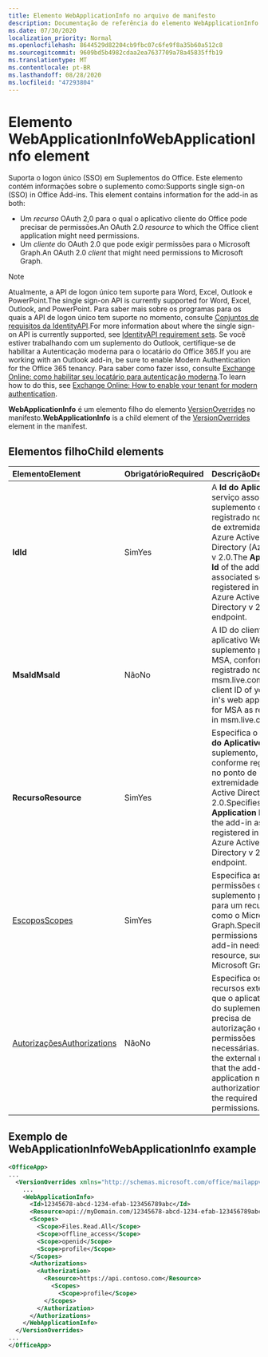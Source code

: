```yaml
---
title: Elemento WebApplicationInfo no arquivo de manifesto
description: Documentação de referência do elemento WebApplicationInfo para arquivos de manifesto de suplementos do Office (XML).
ms.date: 07/30/2020
localization_priority: Normal
ms.openlocfilehash: 8644529d82204cb9fbc07c6fe9f8a35b60a512c8
ms.sourcegitcommit: 9609bd5b4982cdaa2ea7637709a78a45835ffb19
ms.translationtype: MT
ms.contentlocale: pt-BR
ms.lasthandoff: 08/28/2020
ms.locfileid: "47293804"
---
```

# <a name="webapplicationinfo-element"></a><span data-ttu-id="57ebf-103">Elemento WebApplicationInfo</span><span class="sxs-lookup"><span data-stu-id="57ebf-103">WebApplicationInfo element</span></span>

<span data-ttu-id="57ebf-104">Suporta o logon único (SSO) em Suplementos do Office. Este elemento contém informações sobre o suplemento como:</span><span class="sxs-lookup"><span data-stu-id="57ebf-104">Supports single sign-on (SSO) in Office Add-ins. This element contains information for the add-in as both:</span></span>

- <span data-ttu-id="57ebf-105">Um *recurso* OAuth 2,0 para o qual o aplicativo cliente do Office pode precisar de permissões.</span><span class="sxs-lookup"><span data-stu-id="57ebf-105">An OAuth 2.0 *resource* to which the Office client application might need permissions.</span></span>
- <span data-ttu-id="57ebf-106">Um *cliente* do OAuth 2.0 que pode exigir permissões para o Microsoft Graph.</span><span class="sxs-lookup"><span data-stu-id="57ebf-106">An OAuth 2.0 *client* that might need permissions to Microsoft Graph.</span></span>

> [!NOTE]
> <span data-ttu-id="57ebf-107">Atualmente, a API de logon único tem suporte para Word, Excel, Outlook e PowerPoint.</span><span class="sxs-lookup"><span data-stu-id="57ebf-107">The single sign-on API is currently supported for Word, Excel, Outlook, and PowerPoint.</span></span> <span data-ttu-id="57ebf-108">Para saber mais sobre os programas para os quais a API de logon único tem suporte no momento, consulte [Conjuntos de requisitos da IdentityAPI](/office/dev/add-ins/reference/requirement-sets/identity-api-requirement-sets).</span><span class="sxs-lookup"><span data-stu-id="57ebf-108">For more information about where the single sign-on API is currently supported, see [IdentityAPI requirement sets](/office/dev/add-ins/reference/requirement-sets/identity-api-requirement-sets).</span></span> <span data-ttu-id="57ebf-109">Se você estiver trabalhando com um suplemento do Outlook, certifique-se de habilitar a Autenticação moderna para o locatário do Office 365.</span><span class="sxs-lookup"><span data-stu-id="57ebf-109">If you are working with an Outlook add-in, be sure to enable Modern Authentication for the Office 365 tenancy.</span></span> <span data-ttu-id="57ebf-110">Para saber como fazer isso, consulte [Exchange Online: como habilitar seu locatário para autenticação moderna](https://social.technet.microsoft.com/wiki/contents/articles/32711.exchange-online-how-to-enable-your-tenant-for-modern-authentication.aspx).</span><span class="sxs-lookup"><span data-stu-id="57ebf-110">To learn how to do this, see [Exchange Online: How to enable your tenant for modern authentication](https://social.technet.microsoft.com/wiki/contents/articles/32711.exchange-online-how-to-enable-your-tenant-for-modern-authentication.aspx).</span></span>

<span data-ttu-id="57ebf-111">**WebApplicationInfo** é um elemento filho do elemento [VersionOverrides](versionoverrides.md) no manifesto.</span><span class="sxs-lookup"><span data-stu-id="57ebf-111">**WebApplicationInfo** is a child element of the [VersionOverrides](versionoverrides.md) element in the manifest.</span></span>  

## <a name="child-elements"></a><span data-ttu-id="57ebf-112">Elementos filho</span><span class="sxs-lookup"><span data-stu-id="57ebf-112">Child elements</span></span>

|  <span data-ttu-id="57ebf-113">Elemento</span><span class="sxs-lookup"><span data-stu-id="57ebf-113">Element</span></span> |  <span data-ttu-id="57ebf-114">Obrigatório</span><span class="sxs-lookup"><span data-stu-id="57ebf-114">Required</span></span>  |  <span data-ttu-id="57ebf-115">Descrição</span><span class="sxs-lookup"><span data-stu-id="57ebf-115">Description</span></span>  |
|:-----|:-----|:-----|
|  <span data-ttu-id="57ebf-116">**Id**</span><span class="sxs-lookup"><span data-stu-id="57ebf-116">**Id**</span></span>    |  <span data-ttu-id="57ebf-117">Sim</span><span class="sxs-lookup"><span data-stu-id="57ebf-117">Yes</span></span>   |  <span data-ttu-id="57ebf-118">A **Id do Aplicativo** do serviço associado do suplemento conforme registrado no ponto de extremidade do Azure Active Directory (Azure AD) v 2.0.</span><span class="sxs-lookup"><span data-stu-id="57ebf-118">The **Application Id** of the add-in's associated service as registered in the Azure Active Directory v 2.0 endpoint.</span></span>|
|  <span data-ttu-id="57ebf-119">**MsaId**</span><span class="sxs-lookup"><span data-stu-id="57ebf-119">**MsaId**</span></span>    |  <span data-ttu-id="57ebf-120">Não</span><span class="sxs-lookup"><span data-stu-id="57ebf-120">No</span></span>   |  <span data-ttu-id="57ebf-121">A ID do cliente do aplicativo Web do seu suplemento para o MSA, conforme registrado no msm.live.com.</span><span class="sxs-lookup"><span data-stu-id="57ebf-121">The client ID of your add-in's web application for MSA as registered in msm.live.com.</span></span>|
|  <span data-ttu-id="57ebf-122">**Recurso**</span><span class="sxs-lookup"><span data-stu-id="57ebf-122">**Resource**</span></span>  |  <span data-ttu-id="57ebf-123">Sim</span><span class="sxs-lookup"><span data-stu-id="57ebf-123">Yes</span></span>   |  <span data-ttu-id="57ebf-124">Especifica o **URI da ID do Aplicativo** do suplemento, conforme registrado no ponto de extremidade do Azure Active Directory v 2.0.</span><span class="sxs-lookup"><span data-stu-id="57ebf-124">Specifies the **Application ID URI** of the add-in as registered in the Azure Active Directory v 2.0 endpoint.</span></span>|
|  [<span data-ttu-id="57ebf-125">Escopos</span><span class="sxs-lookup"><span data-stu-id="57ebf-125">Scopes</span></span>](scopes.md)                |  <span data-ttu-id="57ebf-126">Sim</span><span class="sxs-lookup"><span data-stu-id="57ebf-126">Yes</span></span>  |  <span data-ttu-id="57ebf-127">Especifica as permissões que o suplemento precisa para um recurso, como o Microsoft Graph.</span><span class="sxs-lookup"><span data-stu-id="57ebf-127">Specifies the permissions that the add-in needs to a resource, such as Microsoft Graph.</span></span>  |
|  [<span data-ttu-id="57ebf-128">Autorizações</span><span class="sxs-lookup"><span data-stu-id="57ebf-128">Authorizations</span></span>](authorizations.md)  |  <span data-ttu-id="57ebf-129">Não</span><span class="sxs-lookup"><span data-stu-id="57ebf-129">No</span></span>   | <span data-ttu-id="57ebf-130">Especifica os recursos externos que o aplicativo Web do suplemento precisa de autorização e as permissões necessárias.</span><span class="sxs-lookup"><span data-stu-id="57ebf-130">Specifies the external resources that the add-in's web application needs authorization to and the required permissions.</span></span>|

## <a name="webapplicationinfo-example"></a><span data-ttu-id="57ebf-131">Exemplo de WebApplicationInfo</span><span class="sxs-lookup"><span data-stu-id="57ebf-131">WebApplicationInfo example</span></span>

```xml
<OfficeApp>
...
  <VersionOverrides xmlns="http://schemas.microsoft.com/office/mailappversionoverrides" xsi:type="VersionOverridesV1_0">
    ...
    <WebApplicationInfo>
      <Id>12345678-abcd-1234-efab-123456789abc</Id>
      <Resource>api://myDomain.com/12345678-abcd-1234-efab-123456789abc</Resource>
      <Scopes>
        <Scope>Files.Read.All</Scope>
        <Scope>offline_access</Scope>
        <Scope>openid</Scope>
        <Scope>profile</Scope>
      </Scopes>
      <Authorizations>
        <Authorization>
          <Resource>https://api.contoso.com</Resource>
            <Scopes>
              <Scope>profile</Scope>
          </Scopes>
        </Authorization>
      </Authorizations>
    </WebApplicationInfo>
  </VersionOverrides>
...
</OfficeApp>
```

